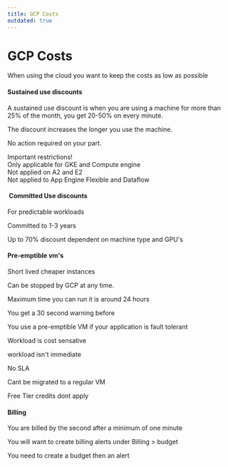 ```yaml
---
title: GCP Costs
outdated: true
---
```

# GCP Costs

<p id="bkmrk-when-using-the-cloud">When using the cloud you want to keep the costs as low as possible</p>
<h4 id="bkmrk-sustained-use-discou">Sustained use discounts </h4>
<p id="bkmrk-a-sustained-use-disc">A sustained use discount is when you are using a machine for more than 25% of the month, you get 20-50% on every minute.</p>
<p id="bkmrk-the-discount-increas">The discount increases the longer you use the machine.</p>
<p id="bkmrk-no-action-required-o">No action required on your part.</p>
<p id="bkmrk-important-restrictio">Important restrictions! <br>Only applicable for GKE and Compute engine<br>Not applied on A2 and E2<br>Not applied to App Engine Flexible and Dataflow </p>
<h4 id="bkmrk-%C2%A0committed-use-disco"> Committed Use discounts </h4>
<p id="bkmrk-for-predictable-work">For predictable workloads</p>
<p id="bkmrk-committed-to-1-3-yea">Committed to 1-3 years</p>
<p id="bkmrk-up-to-70%25-discount-d">Up to 70% discount dependent on machine type and GPU's </p>
<h4 id="bkmrk-pre-emptible-vm%27s">Pre-emptible vm's</h4>
<p id="bkmrk-short-lived-cheaper-">Short lived cheaper instances </p>
<p id="bkmrk-can-be-stopped-by-gc">Can be stopped by GCP at any time.</p>
<p id="bkmrk-maximum-time-you-can">Maximum time you can run it is around 24 hours</p>
<p id="bkmrk-you-get-a-30-second-">You get a 30 second warning before</p>
<p id="bkmrk-you-use-a-pre-emptib">You use a pre-emptible VM if your application is fault tolerant</p>
<p id="bkmrk-workload-is-cost-sen">Workload is cost sensative</p>
<p id="bkmrk-workload-isn%27t-immed">workload isn't immediate </p>
<p id="bkmrk-no-sla">No SLA</p>
<p id="bkmrk-cant-be-migrated-to-">Cant be migrated to a regular VM</p>
<p id="bkmrk-free-tier-credits-do">Free Tier credits dont apply </p>
<h4 id="bkmrk-billing">Billing</h4>
<p id="bkmrk-you-are-billed-by-th">You are billed by the second after a minimum of one minute</p>
<p id="bkmrk-you-will-want-to-cre">You will want to create billing alerts under Billing &gt; budget </p>
<p id="bkmrk-you-need-to-create-a">You need to create a budget then an alert</p>
<p id="bkmrk-%C2%A0"> </p>
<p id="bkmrk-%C2%A0-0"> </p>
<p id="bkmrk-%C2%A0-1"> </p>